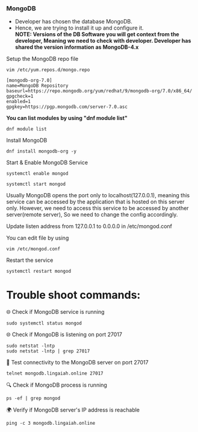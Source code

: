 ### MongoDB
* Developer has chosen the database MongoDB. 
* Hence, we are trying to install it up and configure it. </br>
**NOTE: Versions of the DB Software you will get context from the developer, Meaning we need to check with developer. Developer has shared the version information as MongoDB-4.x**

Setup the MongoDB repo file
```
vim /etc/yum.repos.d/mongo.repo
```
```
[mongodb-org-7.0]
name=MongoDB Repository
baseurl=https://repo.mongodb.org/yum/redhat/9/mongodb-org/7.0/x86_64/
gpgcheck=1
enabled=1
gpgkey=https://pgp.mongodb.com/server-7.0.asc
```

**You can list modules by using "dnf module list"**
```
dnf module list
```

Install MongoDB
```
dnf install mongodb-org -y 
```

Start & Enable MongoDB Service

```
systemctl enable mongod
```
```
systemctl start mongod
```

Usually MongoDB opens the port only to localhost(127.0.0.1), meaning this service can be accessed by the application that is hosted on this server only. However, we need to access this service to be accessed by another server(remote server), So we need to change the config accordingly.

Update listen address from 127.0.0.1 to 0.0.0.0 in /etc/mongod.conf

You can edit file by using 
```
vim /etc/mongod.conf
```

Restart the service
```
systemctl restart mongod
```

# Trouble shoot commands:
🌐 Check if MongoDB service is running
```
sudo systemctl status mongod

```

🌐 Check if MongoDB is listening on port 27017
```
sudo netstat -lntp
sudo netstat -lntp | grep 27017
```

📡 Test connectivity to the MongoDB server on port 27017
```
telnet mongodb.lingaiah.online 27017
```

🔍 Check if MongoDB process is running
```
ps -ef | grep mongod
```


🌍 Verify if MongoDB server's IP address is reachable
```
ping -c 3 mongodb.lingaiah.online

````